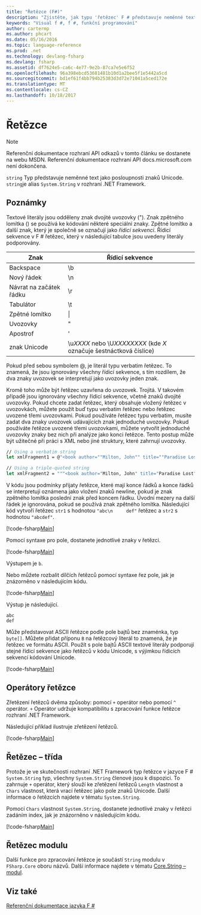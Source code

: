 ```yaml
---
title: "Řetězce (F#)"
description: "Zjistěte, jak typu 'řetězec' F # představuje neměnné text jako posloupnosti znaků Unicode."
keywords: "Visual f #, f #, funkční programování"
author: cartermp
ms.author: phcart
ms.date: 05/16/2016
ms.topic: language-reference
ms.prod: .net
ms.technology: devlang-fsharp
ms.devlang: fsharp
ms.assetid: df7624e5-ca6c-4e77-9e2b-87ca7e5e6f52
ms.openlocfilehash: 96a398ebcd53681481b10d1a2bee5f1e5442a5cd
ms.sourcegitcommit: bd1ef61f4bb794b25383d3d72e71041a5ced172e
ms.translationtype: MT
ms.contentlocale: cs-CZ
ms.lasthandoff: 10/18/2017
---
```

# <a name="strings"></a>Řetězce

> [!NOTE]
Referenční dokumentace rozhraní API odkazů v tomto článku se dostanete na webu MSDN.  Referenční dokumentace rozhraní API docs.microsoft.com není dokončena.

`string` Typ představuje neměnné text jako posloupnosti znaků Unicode. `string`je alias `System.String` v rozhraní .NET Framework.

## <a name="remarks"></a>Poznámky
Textové literály jsou odděleny znak dvojité uvozovky ("). Znak zpětného lomítka (\) se používá ke kódování některé speciální znaky. Zpětné lomítko a další znak, který je společně se označují jako *řídicí sekvenci*. Řídicí sekvence v F # řetězec, který v následující tabulce jsou uvedeny literály podporovány.

|Znak|Řídicí sekvence|
|---------|---------------|
|Backspace|\b|
|Nový řádek|\n|
|Návrat na začátek řádku|\r|
|Tabulátor|\t|
|Zpětné lomítko|\\|
|Uvozovky|\"|
|Apostrof|\'|
|znak Unicode|\u*XXXX* nebo \U*XXXXXXXX* (kde *X* označuje šestnáctková číslice)|

Pokud před sebou symbolem @, je literál typu verbatim řetězec. To znamená, že jsou ignorovány všechny řídicí sekvence, s tím rozdílem, že dva znaky uvozovek se interpretují jako uvozovky jeden znak.

Kromě toho může být řetězec uzavřena do uvozovek. Trojitá. V takovém případě jsou ignorovány všechny řídicí sekvence, včetně znaků dvojité uvozovky. Pokud chcete zadat řetězec, který obsahuje vložený řetězec v uvozovkách, můžete použít buď typu verbatim řetězec nebo řetězec uvozené třemi uvozovkami. Pokud používáte řetězec typu verbatim, musíte zadat dva znaky uvozovek udávajících znak jednoduché uvozovky. Pokud používáte řetězce uvozené třemi uvozovkami, můžete vytvořit jednoduché uvozovky znaky bez nich při analýze jako konci řetězce. Tento postup může být užitečné při práci s XML nebo jiné struktury, které zahrnují uvozovky.

```fsharp
// Using a verbatim string
let xmlFragment1 = @"<book author=""Milton, John"" title=""Paradise Lost"">"

// Using a triple-quoted string
let xmlFragment2 = """<book author="Milton, John" title="Paradise Lost">"""
```

V kódu jsou podmínky přijaty řetězce, které mají konce řádků a konce řádků se interpretují oznámena jako vložení znaků newline, pokud je znak zpětného lomítka poslední znak před koncem řádku. Úvodní mezery na další řádek je ignorována, pokud se používá znak zpětného lomítka. Následující kód vytvoří řetězec `str1` s hodnotou `"abc\n     def"` řetězec a `str2` s hodnotou `"abcdef"`.

[!code-fsharp[Main](../../../samples/snippets/fsharp/lang-ref-1/snippet1001.fs)]

Pomocí syntaxe pro pole, dostanete jednotlivé znaky v řetězci.

[!code-fsharp[Main](../../../samples/snippets/fsharp/lang-ref-1/snippet1002.fs)]

Výstupem je `b`.

Nebo můžete rozbalit dílčích řetězců pomocí syntaxe řez pole, jak je znázorněno v následujícím kódu.

[!code-fsharp[Main](../../../samples/snippets/fsharp/lang-ref-1/snippet1003.fs)]

Výstup je následující.

```
abc
def
```

Může představovat ASCII řetězce podle pole bajtů bez znaménka, typ `byte[]`. Můžete přidat příponu `B` na řetězcový literál to znamená, že je řetězec ve formátu ASCII. Použít s pole bajtů ASCII textové literály podporují stejné řídicí sekvence jako řetězců v kódu Unicode, s výjimkou řídicích sekvencí kódování Unicode.

[!code-fsharp[Main](../../../samples/snippets/fsharp/lang-ref-1/snippet1004.fs)]
    
## <a name="string-operators"></a>Operátory řetězce
Zřetězení řetězců dvěma způsoby: pomocí `+` operátor nebo pomocí `^` operátor. `+` Operátor udržuje kompatibilitu s zpracování funkce řetězce rozhraní .NET Framework.

Následující příklad ilustruje zřetězení řetězců.

[!code-fsharp[Main](../../../samples/snippets/fsharp/lang-ref-1/snippet1006.fs)]
    
## <a name="string-class"></a>Řetězec – třída
Protože je ve skutečnosti rozhraní .NET Framework typ řetězce v jazyce F # `System.String` typ, všechny `System.String` členové jsou k dispozici. To zahrnuje `+` operátor, který slouží ke zřetězení řetězců `Length` vlastnost a `Chars` vlastnost, která vrací řetězec jako pole znaků Unicode. Další informace o řetězcích najdete v tématu `System.String`.

Pomocí `Chars` vlastnost `System.String`, dostanete jednotlivé znaky v řetězci zadáním index, jak je znázorněno v následujícím kódu.

[!code-fsharp[Main](../../../samples/snippets/fsharp/lang-ref-1/snippet1005.fs)]
    
## <a name="string-module"></a>Řetězec modulu
Další funkce pro zpracování řetězce je součástí `String` modulu v `FSharp.Core` oboru názvů. Další informace najdete v tématu [Core.String – modul](https://msdn.microsoft.com/visualfsharpdocs/conceptual/core.string-module-%5bfsharp%5d).

## <a name="see-also"></a>Viz také
[Referenční dokumentace jazyka F #](index.md)
